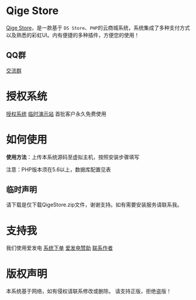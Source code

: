 # Qige Store

[Qige Store](https://github.com/qige513/QigeStore)，是一款基于 `DS Store`、`PHP`的云商城系统，系统集成了多种支付方式以及熟悉的彩虹UI。内有便捷的多种插件，方便您的使用！

## QQ群

[交流群](https://jq.qq.com/?_wv=1027&k=tVbO3UnK)

# 授权系统

[授权系统](http://sqa.xn--kwrp14e.cf/store/)
[临时演示站](http://tst.xn--94qu47l.cf/)
首批客户永久免费使用

# 如何使用

**使用方法**：上传本系统源码至虚拟主机，按照安装步骤填写

注意：PHP版本须在5.6以上，数据库配置见表

 ## 临时声明

请下载是仅下载QigeStore.zip文件，谢谢支持。如有需要安装服务请联系我。

# 支持我

我们使用爱发电
[系统下单](https://afdian.net/item?plan_id=7d828e1c214511ed8c9652540025c377)
[爱发电赞助](https://afdian.net/@Qige513)
[联系作者](mailto:postmaster@qige666.uu.me)

# 版权声明

本系统基于网络，如有侵权请联系修改或删除。
请支持正版，拒绝盗版！
